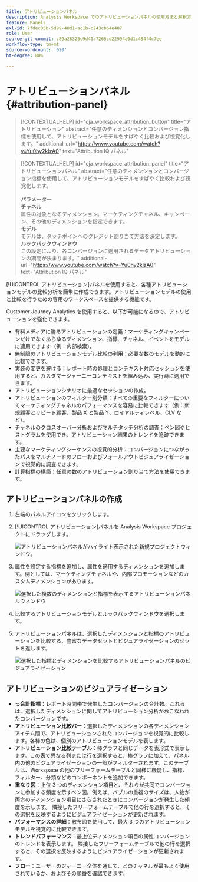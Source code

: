 ```yaml
---
title: アトリビューションパネル
description: Analysis Workspace でのアトリビューションパネルの使用方法と解釈方法。
feature: Panels
exl-id: 7fdec05b-5d99-48d1-ac1b-c243cb64e487
role: User
source-git-commit: c89a28323c9d40a7265cd22994a0d1c484f4c7ee
workflow-type: tm+mt
source-wordcount: '620'
ht-degree: 80%

---
```


# アトリビューションパネル {#attribution-panel}

>[!CONTEXTUALHELP]
>id="cja_workspace_attribution_button"
>title="アトリビューション"
>abstract="任意のディメンションとコンバージョン指標を使用して、アトリビューションモデルをすばやく比較および視覚化します。"
>additional-url="https://www.youtube.com/watch?v=Yu0hy2klzA0" text="Attribution IQ パネル"

>[!CONTEXTUALHELP]
>id="cja_workspace_attribution_panel"
>title="アトリビューションパネル"
>abstract="任意のディメンションとコンバージョン指標を使用して、アトリビューションモデルをすばやく比較および視覚化します。<br/><br/>**パラメーター&#x200B;**<br/>**チャネル**<br/>&#x200B;属性の対象となるディメンション。マーケティングチャネル、キャンペーン、その他のディメンションを指定できます。<br/>**モデル**<br/>&#x200B;モデルは、タッチポインへのクレジット割り当て方法を決定します。<br/>**ルックバックウィンドウ**<br/>&#x200B;この設定により、各コンバージョンに適用されるデータアトリビューションの期間が決まります。"
>additional-url="https://www.youtube.com/watch?v=Yu0hy2klzA0" text="Attribution IQ パネル"


[!UICONTROL アトリビューション]パネルを使用すると、各種アトリビューションモデルの比較分析を簡単に作成できます。アトリビューションモデルの使用と比較を行うための専用のワークスペースを提供する機能です。

Customer Journey Analytics を使用すると、以下が可能になるので、アトリビューションを強化できます。

* 有料メディアに勝るアトリビューションの定義：マーケティングキャンペーンだけでなくあらゆるディメンション、指標、チャネル、イベントをモデルに適用できます（例：内部検索）。
* 無制限のアトリビューションモデル比較の利用：必要な数のモデルを動的に比較できます。
* 実装の変更を避ける：レポート時の処理とコンテキスト対応セッションを使用すると、カスタマージャーニーコンテキストを組み込み、実行時に適用できます。
* アトリビューションシナリオに最適なセッションの作成。
* アトリビューションのフィルター別分類：すべての重要なフィルターについてマーケティングチャネルのパフォーマンスを容易に比較できます（例：新規顧客とリピート顧客、製品 X と製品 Y、ロイヤルティレベル、CLV など）。
* チャネルのクロスオーバー分析およびマルチタッチ分析の調査：ベン図やヒストグラムを使用でき、アトリビューション結果のトレンドを追跡できます。
* 主要なマーケティングシーケンスの視覚的分析：コンバージョンにつながったパスをマルチノードのフローおよびフォールアウトビジュアライゼーションで視覚的に調査できます。
* 計算指標の構築：任意の数のアトリビューション割り当て方法を使用できます。

## アトリビューションパネルの作成

1. 左端のパネルアイコンをクリックします。
1. [!UICONTROL アトリビューション]パネルを Analysis Workspace プロジェクトにドラッグします。

   ![ アトリビューションパネルがハイライト表示された新規プロジェクトウィンドウ。](assets/Attribution_Panel_1.png)

1. 属性を設定する指標を追加し、属性を適用するディメンションを追加します。例としては、マーケティングチャネルや、内部プロモーションなどのカスタムディメンションがあります。

   ![ 選択した複数のディメンションと指標を表示するアトリビューションパネルウィンドウ ](assets/attribution_panel2.png)

1. 比較するアトリビューションモデルとルックバックウィンドウを選択します。

1. アトリビューションパネルは、選択したディメンションと指標のアトリビューションを比較する、豊富なデータセットとビジュアライゼーションのセットを返します。

   ![ 選択した指標とディメンションを比較するアトリビューションパネルのビジュアライゼーション ](assets/attr_panel_vizs.png)

## アトリビューションのビジュアライゼーション

* **っ合計指標**：レポート時間帯で発生したコンバージョンの合計数。これらは、選択したディメンションに関してアトリビューション分析がおこなわれたコンバージョンです。
* **アトリビューション比較バー**：選択したディメンションの各ディメンションアイテム間で、アトリビューションされたコンバージョンを視覚的に比較します。各棒の色は、個別のアトリビューションモデルを表します。
* **アトリビューション比較テーブル**：棒グラフと同じデータを表形式で表示します。この表で異なる列または行を選択すると、棒グラフに加えて、パネル内の他のビジュアライゼーションの一部がフィルターされます。このテーブルは、Workspace の他のフリーフォームテーブルと同様に機能し、指標、フィルター、分類などのコンポーネントを追加できます。
* **重なり図**：上位 3 つのディメンション項目と、それらが共同でコンバージョンに参加する頻度を示すベン図。例えば、バブルの重複のサイズは、人物が両方のディメンション項目にさらされたときにコンバージョンが発生した頻度を示します。 隣接したフリーフォームテーブルで他の行を選択すると、その選択を反映するようにビジュアライゼーションが更新されます。
* **パフォーマンスの詳細**：散布図を使用して、最大 3 つのアトリビューションモデルを視覚的に比較できます。
* **トレンドパフォーマンス**：最上位ディメンション項目の属性コンバージョンのトレンドを表示します。 隣接したフリーフォームテーブルで他の行を選択すると、その選択を反映するようにビジュアライゼーションが更新されます。
* **フロー**：ユーザーのジャーニー全体を通して、どのチャネルが最もよく使用されているか、およびその順番を確認できます。
